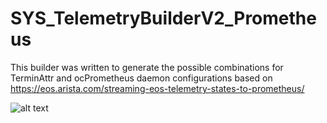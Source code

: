 # SYS_TelemetryBuilderV2_Prometheus

This builder was written to generate the possible combinations for TerminAttr and ocPrometheus daemon
configurations based on https://eos.arista.com/streaming-eos-telemetry-states-to-prometheus/

![alt text](https://github.com/noredistribution/CVP-Scripts/blob/master/configlet_builders/ocprometheusbuilder.png)
